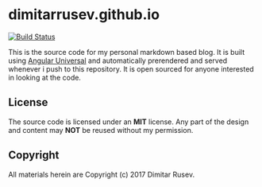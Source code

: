 # dimitarrusev.github.io
[![Build Status](https://travis-ci.org/dimitarrusev/dimitarrusev.github.io.svg?branch=source)](https://travis-ci.org/dimitarrusev/dimitarrusev.github.io)

This is the source code for my personal markdown based blog. It is built using [Angular Universal](https://universal.angular.io/) and automatically prerendered and served whenever i push to this repository. It is open sourced for anyone interested in looking at the code.

## License

The source code is licensed under an **MIT** license. Any part of the design and content may **NOT** be reused without my permission.

## Copyright

All materials herein are Copyright (c) 2017 Dimitar Rusev.
